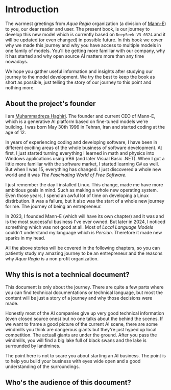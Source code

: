 # Introduction

The warmest greetings from _Aqua Regia_ organization (a division of [Mann-E](https://mann-e.com)) to you, our dear reader and user. The present book, is our journey to develop this new model which is currently based on `DeepSeek-V3 0324` and it will be updated (or even changed) in possible future. In this book we cover why we made this journey and why you have access to multiple models in one family of models. You'll be getting more familiar with our company, why it has started and why open source AI matters more than any time nowadays. 

We hope you gather useful information and insights after studying our journey to the model development. We try the best to keep the book as short as possible, just telling the story of our journey to this point and nothing more.

## About the project's founder

I am [Muhammadreza Haghiri](https://haghiri75.com/en). The founder and current CEO of Mann-E, which is a generative AI platform based on fine-tuned models we're building. I was born May 30th 1996 in Tehran, Iran and started coding at the age of 12. 

In years of experiencing coding and developing software, I have been in different exciting areas of the whole business of software development. At first, I just started turning everything I learned in math and physics into Windows applications using VB6 (and later Visual Basic .NET). When I got a little more familiar with the software market, I started learning C# as well. But when I was 15, everything has changed. I just discovered a whole new world and it was _The Fascinating World of Free Software_. 

I just remember the day I installed Linux. This change, made me have more ambitious goals in mind. Such as making a whole new operating system. Even those years, I spend an awful lot of time on developing a Linux distirbution. It was a failure, but it also was the start of a whole new journey for me. The journey of being an entrepreneur. 

In 2023, I founded Mann-E (which will have its own chapter) and it was and is the most successful business I've ever owned. But later in 2024, I noticed something which was not good at all. Most of _Local Language Models_ couldn't understand my language which is _Persian_. Therefore it made new sparks in my head. 

All the above stories will be covered in the following chapters, so you can patiently study my amazing journey to be an entrepreneur and the reasons why _Aqua Regia_ is a non profit organization. 

## Why this is not a technical document?

This document is only about the journey. There are quite a few parts where you can find technical documentations or technical language, but most the content will be just a story of a journey and why those decisions were made. 

Honestly most of the AI companies give up very good technical information (even closed source ones) but no one talks about the behind the scenes. If we want to frame a good picture of the current AI scene, there are some windmills you think are dangerous giants but they're just hyped up local competition. The actuall giants are under the ground. After you pass the windmills, you will find a big lake full of black swans and the lake is surrounded by landmines. 

The point here is not to scare you about starting an AI business. The point is to help you build your business with eyes wide open and a good understanding of the surroundings. 

## Who's the audience of this document?